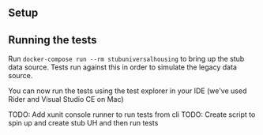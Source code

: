## Setup

## Running the tests
Run `docker-compose run --rm stubuniversalhousing` to bring up the stub data source. Tests run against this in order to simulate the legacy data source.

You can now run the tests using the test explorer in your IDE (we've used Rider and Visual Studio CE on Mac)

TODO: Add xunit console runner to run tests from cli
TODO: Create script to spin up and create stub UH and then run tests 
